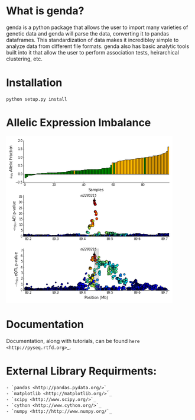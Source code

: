 What is genda?
==============
genda is a python package that allows the user to import many varieties of 
genetic data and genda will parse the data, converting it to pandas 
dataframes. This standardization of data makes it incredibley simple to 
analyze data from different file formats. genda also has basic analytic 
tools built into it that allow the user to perform association tests, 
heirarchical clustering, etc.



Installation
============

    python setup.py install


Allelic Expression Imbalance
============================
![AEI](./doc/source/images/example_aei.png?raw=true, "AEI Example")


Documentation
=============
Documentation, along with tutorials, can be found `here <http://pyseq.rtfd.org>`_.

External Library Requirments:
=============================
    - `pandas <http://pandas.pydata.org/>`_
    - `matplotlib <http://matplotlib.org/>`_
    - `scipy <http://www.scipy.org/>`_
    - `cython <http://www.cython.org/>`_
    - `numpy <http://http://www.numpy.org/`_


